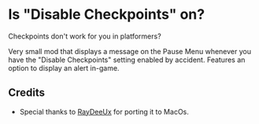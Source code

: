# Is "Disable Checkpoints" on?

Checkpoints don't work for you in platformers?

Very small mod that displays a message on the Pause Menu whenever you have the "Disable Checkpoints" setting enabled by accident. Features an option to display an alert in-game.

## Credits

* Special thanks to [RayDeeUx](https://github.com/RayDeeUx) for porting it to MacOs.
